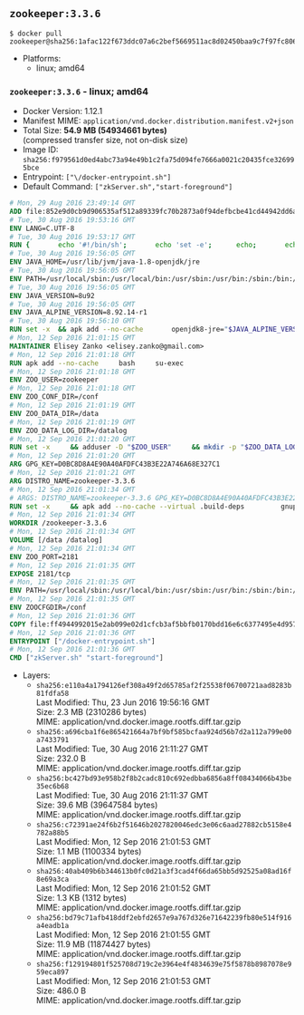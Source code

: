 ## `zookeeper:3.3.6`

```console
$ docker pull zookeeper@sha256:1afac122f673ddc07a6c2bef5669511ac8d02450baa9c7f97fc8066903baeef8
```

-	Platforms:
	-	linux; amd64

### `zookeeper:3.3.6` - linux; amd64

-	Docker Version: 1.12.1
-	Manifest MIME: `application/vnd.docker.distribution.manifest.v2+json`
-	Total Size: **54.9 MB (54934661 bytes)**  
	(compressed transfer size, not on-disk size)
-	Image ID: `sha256:f979561d0ed4abc73a94e49b1c2fa75d094fe7666a0021c20435fce326995bce`
-	Entrypoint: `["\/docker-entrypoint.sh"]`
-	Default Command: `["zkServer.sh","start-foreground"]`

```dockerfile
# Mon, 29 Aug 2016 23:49:14 GMT
ADD file:852e9d0cb9d906535af512a89339fc70b2873a0f94defbcbe41cd44942dd6ac8 in / 
# Tue, 30 Aug 2016 19:53:16 GMT
ENV LANG=C.UTF-8
# Tue, 30 Aug 2016 19:53:17 GMT
RUN { 		echo '#!/bin/sh'; 		echo 'set -e'; 		echo; 		echo 'dirname "$(dirname "$(readlink -f "$(which javac || which java)")")"'; 	} > /usr/local/bin/docker-java-home 	&& chmod +x /usr/local/bin/docker-java-home
# Tue, 30 Aug 2016 19:56:05 GMT
ENV JAVA_HOME=/usr/lib/jvm/java-1.8-openjdk/jre
# Tue, 30 Aug 2016 19:56:05 GMT
ENV PATH=/usr/local/sbin:/usr/local/bin:/usr/sbin:/usr/bin:/sbin:/bin:/usr/lib/jvm/java-1.8-openjdk/jre/bin:/usr/lib/jvm/java-1.8-openjdk/bin
# Tue, 30 Aug 2016 19:56:05 GMT
ENV JAVA_VERSION=8u92
# Tue, 30 Aug 2016 19:56:05 GMT
ENV JAVA_ALPINE_VERSION=8.92.14-r1
# Tue, 30 Aug 2016 19:56:10 GMT
RUN set -x 	&& apk add --no-cache 		openjdk8-jre="$JAVA_ALPINE_VERSION" 	&& [ "$JAVA_HOME" = "$(docker-java-home)" ]
# Mon, 12 Sep 2016 21:01:15 GMT
MAINTAINER Elisey Zanko <elisey.zanko@gmail.com>
# Mon, 12 Sep 2016 21:01:18 GMT
RUN apk add --no-cache     bash     su-exec
# Mon, 12 Sep 2016 21:01:18 GMT
ENV ZOO_USER=zookeeper
# Mon, 12 Sep 2016 21:01:18 GMT
ENV ZOO_CONF_DIR=/conf
# Mon, 12 Sep 2016 21:01:19 GMT
ENV ZOO_DATA_DIR=/data
# Mon, 12 Sep 2016 21:01:19 GMT
ENV ZOO_DATA_LOG_DIR=/datalog
# Mon, 12 Sep 2016 21:01:20 GMT
RUN set -x     && adduser -D "$ZOO_USER"     && mkdir -p "$ZOO_DATA_LOG_DIR" "$ZOO_DATA_DIR" "$ZOO_CONF_DIR"     && chown "$ZOO_USER:$ZOO_USER" "$ZOO_DATA_LOG_DIR" "$ZOO_DATA_DIR" "$ZOO_CONF_DIR"
# Mon, 12 Sep 2016 21:01:20 GMT
ARG GPG_KEY=D0BC8D8A4E90A40AFDFC43B3E22A746A68E327C1
# Mon, 12 Sep 2016 21:01:21 GMT
ARG DISTRO_NAME=zookeeper-3.3.6
# Mon, 12 Sep 2016 21:01:34 GMT
# ARGS: DISTRO_NAME=zookeeper-3.3.6 GPG_KEY=D0BC8D8A4E90A40AFDFC43B3E22A746A68E327C1
RUN set -x     && apk add --no-cache --virtual .build-deps         gnupg     && wget -q "http://www.apache.org/dist/zookeeper/$DISTRO_NAME/$DISTRO_NAME.tar.gz"     && wget -q "http://www.apache.org/dist/zookeeper/$DISTRO_NAME/$DISTRO_NAME.tar.gz.asc"     && export GNUPGHOME="$(mktemp -d)"     && gpg --keyserver ha.pool.sks-keyservers.net --recv-key "$GPG_KEY"     && gpg --batch --verify "$DISTRO_NAME.tar.gz.asc" "$DISTRO_NAME.tar.gz"     && tar -xzf "$DISTRO_NAME.tar.gz"     && mv "$DISTRO_NAME/conf/"* "$ZOO_CONF_DIR"     && rm -r "$GNUPGHOME" "$DISTRO_NAME.tar.gz" "$DISTRO_NAME.tar.gz.asc"     && apk del .build-deps
# Mon, 12 Sep 2016 21:01:34 GMT
WORKDIR /zookeeper-3.3.6
# Mon, 12 Sep 2016 21:01:34 GMT
VOLUME [/data /datalog]
# Mon, 12 Sep 2016 21:01:34 GMT
ENV ZOO_PORT=2181
# Mon, 12 Sep 2016 21:01:35 GMT
EXPOSE 2181/tcp
# Mon, 12 Sep 2016 21:01:35 GMT
ENV PATH=/usr/local/sbin:/usr/local/bin:/usr/sbin:/usr/bin:/sbin:/bin:/usr/lib/jvm/java-1.8-openjdk/jre/bin:/usr/lib/jvm/java-1.8-openjdk/bin:/zookeeper-3.3.6/bin
# Mon, 12 Sep 2016 21:01:35 GMT
ENV ZOOCFGDIR=/conf
# Mon, 12 Sep 2016 21:01:36 GMT
COPY file:ff4944992015e2ab099e02d1cfcb3af5bbfb0170bdd16e6c6377495e4d957747 in / 
# Mon, 12 Sep 2016 21:01:36 GMT
ENTRYPOINT ["/docker-entrypoint.sh"]
# Mon, 12 Sep 2016 21:01:36 GMT
CMD ["zkServer.sh" "start-foreground"]
```

-	Layers:
	-	`sha256:e110a4a1794126ef308a49f2d65785af2f25538f06700721aad8283b81fdfa58`  
		Last Modified: Thu, 23 Jun 2016 19:56:16 GMT  
		Size: 2.3 MB (2310286 bytes)  
		MIME: application/vnd.docker.image.rootfs.diff.tar.gzip
	-	`sha256:a696cba1f6e865421664a7bf9bf585bcfaa924d56b7d2a112a799e00a7433791`  
		Last Modified: Tue, 30 Aug 2016 21:11:27 GMT  
		Size: 232.0 B  
		MIME: application/vnd.docker.image.rootfs.diff.tar.gzip
	-	`sha256:bc427bd93e958b2f8b2cadc810c692edbba6856a8ff08434066b43be35ec6b68`  
		Last Modified: Tue, 30 Aug 2016 21:11:37 GMT  
		Size: 39.6 MB (39647584 bytes)  
		MIME: application/vnd.docker.image.rootfs.diff.tar.gzip
	-	`sha256:c72391ae24f6b2f51646b2027820046edc3e06c6aad27882cb5158e4782a88b5`  
		Last Modified: Mon, 12 Sep 2016 21:01:53 GMT  
		Size: 1.1 MB (1100334 bytes)  
		MIME: application/vnd.docker.image.rootfs.diff.tar.gzip
	-	`sha256:40ab409b6b344613b0fc0d21a3f3cad4f66da65bb5d92525a08ad16f8e69a3ca`  
		Last Modified: Mon, 12 Sep 2016 21:01:52 GMT  
		Size: 1.3 KB (1312 bytes)  
		MIME: application/vnd.docker.image.rootfs.diff.tar.gzip
	-	`sha256:bd79c71afb418ddf2ebfd2657e9a767d326e71642239fb80e514f916a4eadb1a`  
		Last Modified: Mon, 12 Sep 2016 21:01:55 GMT  
		Size: 11.9 MB (11874427 bytes)  
		MIME: application/vnd.docker.image.rootfs.diff.tar.gzip
	-	`sha256:f129194801f525708d719c2e3964e4f4834639e75f5878b8987078e959eca897`  
		Last Modified: Mon, 12 Sep 2016 21:01:53 GMT  
		Size: 486.0 B  
		MIME: application/vnd.docker.image.rootfs.diff.tar.gzip
